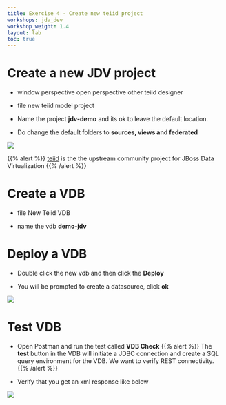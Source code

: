 ```yaml
---
title: Exercise 4 - Create new teiid project
workshops: jdv_dev
workshop_weight: 1.4
layout: lab
toc: true
---
```


# Create a new JDV project

* window <i class="fa fa-arrow-right"></i> perspective <i class="fa fa-arrow-right"></i> open perspective <i class="fa fa-arrow-right"></i> other <i class="fa fa-arrow-right"></i> teiid designer

* file <i class="fa fa-arrow-right"></i> new <i class="fa fa-arrow-right"></i> teiid model project

* Name the project **jdv-demo** and its ok to leave the default location.

* Do change the default folders to **sources, views and federated**

<img src="../images/4-folders.png">

{{% alert %}}
[teiid](http://teiid.jboss.org/) is the the upstream community project for JBoss Data Virtualization
{{% /alert %}}

# Create a VDB

* file <i class="fa fa-arrow-right"></i> New <i class="fa fa-arrow-right"></i> Teiid VDB

* name the vdb **demo-jdv**

# Deploy a VDB

* Double click the new vdb and then click the **Deploy**

* You will be prompted to create a datasource, click **ok**

<img src="../images/4-deploy-vdb.png">

# Test VDB

* Open Postman and run the test called **VDB Check**
{{% alert %}}
The **test** button in the VDB will initiate a JDBC connection and create a SQL query environment for the VDB.  We want to verify REST connectivity.
{{% /alert %}}

* Verify that you get an xml response like below

<img src="../images/4-postman.png">

